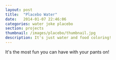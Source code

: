 ```yaml
---
layout: post
title:  "Placebo Water"
date:   2014-01-07 22:46:06
categories: water joke placebo
section: projects
thumbnail: /images/placebo/thumbnail.jpg
description: It's just water and food coloring!
---
```


It's the most fun you can have with your pants on!
